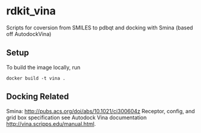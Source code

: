 # rdkit_vina
Scripts for coversion from SMILES to pdbqt and docking with Smina (based off AutodockVina)

## Setup
To build the image locally, run
```
docker build -t vina .
```

## Docking Related
Smina: http://pubs.acs.org/doi/abs/10.1021/ci300604z
Receptor, config, and grid box specification see Autodock Vina documentation http://vina.scripps.edu/manual.html.
